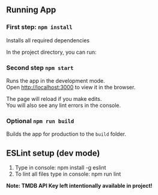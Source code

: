 ## Running App

### First step: `npm install`

Installs all required dependencies

In the project directory, you can run:

### Second step `npm start`

Runs the app in the development mode.<br>
Open [http://localhost:3000](http://localhost:3000) to view it in the browser.

The page will reload if you make edits.<br>
You will also see any lint errors in the console.

### Optional `npm run build`

Builds the app for production to the `build` folder.<br>

## ESLint setup (dev mode)

1. Type in console: npm install -g eslint
2. To lint all files type in console: npm run lint

**Note: TMDB API Key left intentionally available in project!**

